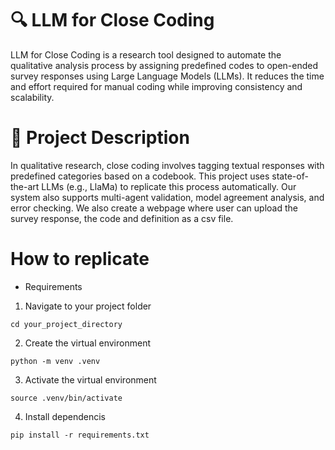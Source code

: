 # 🔍 LLM for Close Coding
LLM for Close Coding is a research tool designed to automate the qualitative analysis process by assigning predefined codes to open-ended survey responses using Large Language Models (LLMs). It reduces the time and effort required for manual coding while improving consistency and scalability.

# 📌 Project Description
In qualitative research, close coding involves tagging textual responses with predefined categories based on a codebook. This project uses state-of-the-art LLMs (e.g., LlaMa) to replicate this process automatically. Our system also supports multi-agent validation, model agreement analysis, and error checking. We also create a webpage where user can upload the survey response, the code and definition as a csv file.

# How to replicate
- Requirements
1. Navigate to your project folder
```
cd your_project_directory

```
2. Create the virtual environment
```
python -m venv .venv

```
3. Activate the virtual environment
```
source .venv/bin/activate

```
4. Install dependencis
```
pip install -r requirements.txt

```



